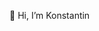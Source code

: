 👋 Hi, I’m Konstantin


<!---
CoffeeBeaker/CoffeeBeaker is a ✨ special ✨ repository because its `README.md` (this file) appears on your GitHub profile.
You can click the Preview link to take a look at your changes.
--->
